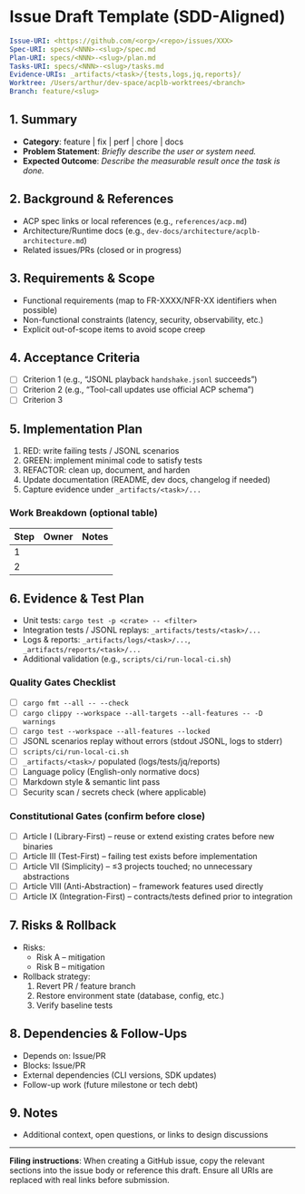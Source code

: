 # Issue Draft Template (SDD-Aligned)

```yaml
Issue-URI: <https://github.com/<org>/<repo>/issues/XXX>
Spec-URI: specs/<NNN>-<slug>/spec.md
Plan-URI: specs/<NNN>-<slug>/plan.md
Tasks-URI: specs/<NNN>-<slug>/tasks.md
Evidence-URIs: _artifacts/<task>/{tests,logs,jq,reports}/
Worktree: /Users/arthur/dev-space/acplb-worktrees/<branch>
Branch: feature/<slug>
```

## 1. Summary

- **Category**: feature | fix | perf | chore | docs
- **Problem Statement**: _Briefly describe the user or system need._
- **Expected Outcome**: _Describe the measurable result once the task is done._

## 2. Background & References

- ACP spec links or local references (e.g., `references/acp.md`)
- Architecture/Runtime docs (e.g., `dev-docs/architecture/acplb-architecture.md`)
- Related issues/PRs (closed or in progress)

## 3. Requirements & Scope

- Functional requirements (map to FR-XXXX/NFR-XX identifiers when possible)
- Non-functional constraints (latency, security, observability, etc.)
- Explicit out-of-scope items to avoid scope creep

## 4. Acceptance Criteria

- [ ] Criterion 1 (e.g., “JSONL playback `handshake.jsonl` succeeds”)
- [ ] Criterion 2 (e.g., “Tool-call updates use official ACP schema”)
- [ ] Criterion 3

## 5. Implementation Plan

1. RED: write failing tests / JSONL scenarios
2. GREEN: implement minimal code to satisfy tests
3. REFACTOR: clean up, document, and harden
4. Update documentation (README, dev docs, changelog if needed)
5. Capture evidence under `_artifacts/<task>/...`

### Work Breakdown (optional table)

| Step | Owner | Notes |
| ---- | ----- | ----- |
| 1 |  | |
| 2 |  | |

## 6. Evidence & Test Plan

- Unit tests: `cargo test -p <crate> -- <filter>`
- Integration tests / JSONL replays: `_artifacts/tests/<task>/...`
- Logs & reports: `_artifacts/logs/<task>/...`, `_artifacts/reports/<task>/...`
- Additional validation (e.g., `scripts/ci/run-local-ci.sh`)

### Quality Gates Checklist

- [ ] `cargo fmt --all -- --check`
- [ ] `cargo clippy --workspace --all-targets --all-features -- -D warnings`
- [ ] `cargo test --workspace --all-features --locked`
- [ ] JSONL scenarios replay without errors (stdout JSONL, logs to stderr)
- [ ] `scripts/ci/run-local-ci.sh`
- [ ] `_artifacts/<task>/` populated (logs/tests/jq/reports)
- [ ] Language policy (English-only normative docs)
- [ ] Markdown style & semantic lint pass
- [ ] Security scan / secrets check (where applicable)

### Constitutional Gates (confirm before close)

- [ ] Article I (Library-First) – reuse or extend existing crates before new binaries
- [ ] Article III (Test-First) – failing test exists before implementation
- [ ] Article VII (Simplicity) – ≤3 projects touched; no unnecessary abstractions
- [ ] Article VIII (Anti-Abstraction) – framework features used directly
- [ ] Article IX (Integration-First) – contracts/tests defined prior to integration

## 7. Risks & Rollback

- Risks:
    - Risk A – mitigation
    - Risk B – mitigation
- Rollback strategy:
  1. Revert PR / feature branch
  2. Restore environment state (database, config, etc.)
  3. Verify baseline tests

## 8. Dependencies & Follow-Ups

- Depends on: Issue/PR
- Blocks: Issue/PR
- External dependencies (CLI versions, SDK updates)
- Follow-up work (future milestone or tech debt)

## 9. Notes

- Additional context, open questions, or links to design discussions

---
**Filing instructions**: When creating a GitHub issue, copy the relevant sections into the issue body or reference this draft. Ensure all URIs are replaced with real links before submission.
